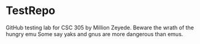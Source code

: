 # TestRepo
GitHub testing lab for CSC 305 by Million Zeyede.
Beware the wrath of the hungry emu
Some say yaks and gnus are more dangerous than emus.
